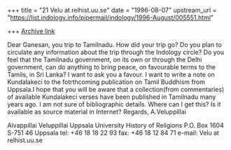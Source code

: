 +++
title = "21 Velu at relhist.uu.se"
date = "1996-08-07"
upstream_url = "https://list.indology.info/pipermail/indology/1996-August/005551.html"

+++
[Archive link](https://list.indology.info/pipermail/indology/1996-August/005551.html)

Dear Ganesan,
you trip to Tamilnadu. How did your trip go? Do you plan to circulate any
information about the trip through the Indology circle? Do you feel that
the Tamilnadu government, on its own or through the Delhi government, can
do anything to bring peace, on favourable terms to the Tamils, in Sri
Lanka?
I want to ask you a favour. I want to write a note on Kundalakeci to the
fotrthcoming publication on Tamil Buddhism  from Uppsala.I hope that you
will be aware that a collection(from commentaries) of available Kundalakeci
verses have been published in Tamilnadu many years ago. I am not sure of
bibliographic details. Where can I get this? Is it available as source
material in Internet?
Regards,
A.Veluppillai

Alvappillai Veluppillai
Uppsala University
History of Religions
P.O. Box 1604
S-751 46  Uppsala
tel: +46 18 18 22 93
fax: +46 18 12 84 71
e-mail: Velu at relhist.uu.se






